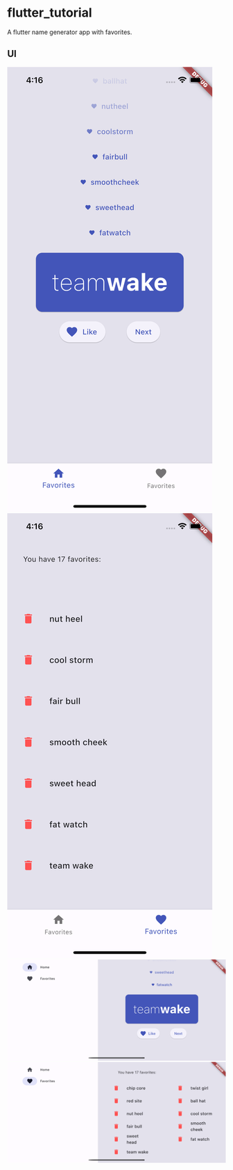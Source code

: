 # flutter_tutorial

A flutter name generator app with favorites.

## UI

![alt text](https://github.com/mmattklaus/flutter-name-gen/blob/master/images/1.png?raw=true)
![alt text](https://github.com/mmattklaus/flutter-name-gen/blob/master/images/2.png?raw=true)
![alt text](https://github.com/mmattklaus/flutter-name-gen/blob/master/images/3.png?raw=true)
![alt text](https://github.com/mmattklaus/flutter-name-gen/blob/master/images/4.png?raw=true)
